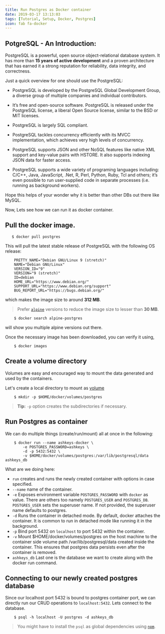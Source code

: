 ```yaml
---
title: Run Postgres as Docker container
date: 2019-03-17 13:13:03
tags: [Tutorial, Setup, Docker, Postgres]
icon: fab fa-docker
---
```


## PotgreSQL -  An Introduction:

PostgreSQL is a powerful, open source object-relational database system. It has more than **15 years of active development** and a proven architecture that has earned it a strong reputation for reliability, data integrity, and correctness.

Just a quick overview for one should use the PostgreSQL:

 - PostgreSQL is developed by the PostgreSQL Global Development Group, a diverse group of multiple companies and individual contributors. 

 - It’s free and open-source software. PostgreSQL is released under the PostgreSQL license, a liberal Open Source license, similar to the BSD or MIT licenses.

 - PostgreSQL is largely SQL compliant.

 - PostgreSQL tackles concurrency efficiently with its MVCC implementation, which achieves very high levels of concurrency.

 - PostgreSQL supports JSON and other NoSQL features like native XML support and key-value pairs with HSTORE. It also supports indexing JSON data for faster access.

 - PostgreSQL supports a wide variety of programing languages including: C/C++, Java, JavaScript, .Net, R, Perl, Python, Ruby, Tcl and others; it’s even possible to run user-supplied code in separate processes (i.e. running as background workers).

Hope this helps of your wonder why it is better than other DBs out there like MySQL.

Now, Lets see how we can run it as docker container.

## Pull the docker image.

```
   $ docker pull postgres
```

This will pull the latest stable release of PostgreSQL with the following OS release:

```
    PRETTY_NAME="Debian GNU/Linux 9 (stretch)"
    NAME="Debian GNU/Linux"
    VERSION_ID="9"
    VERSION="9 (stretch)"
    ID=debian
    HOME_URL="https://www.debian.org/"
    SUPPORT_URL="https://www.debian.org/support"
    BUG_REPORT_URL="https://bugs.debian.org/"
```

which makes the image size to around **312 MB**.

> Prefer [`alpine`](//hub.docker.com/_/postgres#image-variants) versions to reduce the image size to lesser than **30 MB**.

```
    $ docker search alpine-postgres
```

will show you multiple alpine versions out there.

Once the necessary image has been downloaded, you can verify it using,

```
    $ docker images
```

## Create a volume directory

Volumes are easy and encouraged way to mount the data generated and used by the containers.

Let's create a local directory to mount as [volume](//docs.docker.com/storage/volumes/)

```
    $ mkdir -p $HOME/docker/volumes/postgres
```

> **Tip:** `-p` option creates the subdirectories if necessary.

## Run Postgres as container

We can do multiple things (create/run/mount) all at once in the following:

```
    $ docker run --name ashkeys-docker \
        -e POSTGRES_PASSWORD=ashkeys \
        -d -p 5432:5432 \
        -v $HOME/docker/volumes/postgres:/var/lib/postgresql/data  ashkeys_db
```
What are we doing here:

 - `run`
  creates and runs the newly created container with options in case specified.
 - `--name`
  name of the container.
 - `-e`
  Exposes environment variable `POSTGRES_PASSWORD` with `docker` as value. There are others too namely `POSTGRES_USER` and `POSTGRES_DB`. `POSTGRES_USER` sets the superuser name. If not provided, the superuser name defaults to postgres.
 - `-d`
  Runs the container in detached mode. By default, docker attaches the container. It is common to run in detached mode like running it in the background.
 - `-p`
  Bind port 5432 on `localhost` to port 5432 within the container.
 - `-v`
  Mount $HOME/docker/volumes/postgres on the host machine to the container side volume path /var/lib/postgresql/data created inside the container. This ensures that postgres data persists even after the container is removed.
 - `ashkeys_db`
  Last one is the database we want to create along with the docker run command.

## Connecting to our newly created postgres database

Since our localhost port 5432 is bound to postgres container port, we can directly run our CRUD operations to `localhost:5432`. Lets connect to the database.

```
    $ psql -h localhost -U postgres -d ashkeys_db
```

> You might have to install the `psql` as global dependencies using [`npm`](/2019/02/18/install-nodejs-and-npm-pop-os/).
